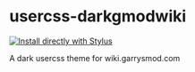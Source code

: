 # usercss-darkgmodwiki
[![Install directly with Stylus](https://img.shields.io/badge/Install%20directly%20with-Stylus-00adad.svg)](https://raw.githubusercontent.com/Avunia/usercss-darkgmodwiki/master/gmodwiki-dark.user.css)  

A dark usercss theme for wiki.garrysmod.com
